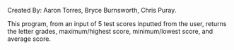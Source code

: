 Created By: Aaron Torres, Bryce Burnsworth, Chris Puray.

This program, from an input of 5 test scores inputted from the user, returns the letter grades, maximum/highest score, minimum/lowest score, and average score.
